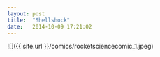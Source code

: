 ```yaml
---
layout: post
title:  "Shellshock"
date:   2014-10-09 17:21:02
---
```


![]({{ site.url }}/comics/rocketsciencecomic_1.jpeg)

